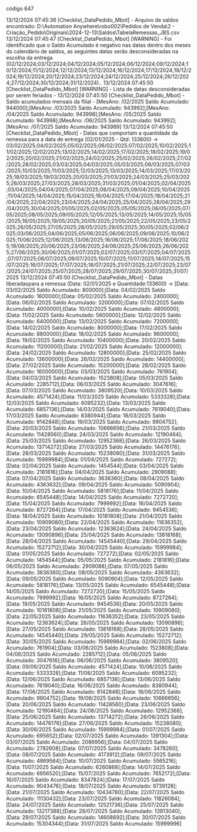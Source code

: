 código 647



13/12/2024 07:45:36 [Checklist_DataPedido_Mbot] - Arquivo de saldos encontrado: D:\Automation Anywhere\robo002\Pedidos de Venda\2 - Criação_Pedido\Originais\2024-12-13\Saldos\TabelaRemessas_JBS.csv
13/12/2024 07:45:47 [Checklist_DataPedido_Mbot] [WARNING] - Foi identificado que o Saldo Acumulado é negativo nas datas dentro dos meses do calendário de saldos, as seguintes datas serão desconsideradas na escolha da entrega (02/12/2024;03/12/2024;04/12/2024;05/12/2024;06/12/2024;09/12/2024;10/12/2024;11/12/2024;12/12/2024;13/12/2024;16/12/2024;17/12/2024;18/12/2024;19/12/2024;20/12/2024;23/12/2024;24/12/2024;25/12/2024;26/12/2024;27/12/2024;30/12/2024;31/12/2024)..
13/12/2024 07:45:50 [Checklist_DataPedido_Mbot] [WARNING] - Lista de datas desconsideradas por serem feriados - 
13/12/2024 07:45:50 [Checklist_DataPedido_Mbot] - Saldo acumulados mensais da filial - [MesAno: /02/2025   Saldo Acumulado: 944000];[MesAno: /03/2025   Saldo Acumulado: 943992];[MesAno: /04/2025   Saldo Acumulado: 943998];[MesAno: /05/2025   Saldo Acumulado: 943998];[MesAno: /06/2025   Saldo Acumulado: 943992];[MesAno: /07/2025   Saldo Acumulado: 943989]
13/12/2024 07:45:50 [Checklist_DataPedido_Mbot] - Datas que comportam a quantidade da remessa para a data de entrega (02/01/2025 - Qtd: 133600) -> 03/02/2025;04/02/2025;05/02/2025;06/02/2025;07/02/2025;10/02/2025;11/02/2025;12/02/2025;13/02/2025;14/02/2025;17/02/2025;18/02/2025;19/02/2025;20/02/2025;21/02/2025;24/02/2025;25/02/2025;26/02/2025;27/02/2025;28/02/2025;03/03/2025;04/03/2025;05/03/2025;06/03/2025;07/03/2025;10/03/2025;11/03/2025;12/03/2025;13/03/2025;14/03/2025;17/03/2025;18/03/2025;19/03/2025;20/03/2025;21/03/2025;24/03/2025;25/03/2025;26/03/2025;27/03/2025;28/03/2025;31/03/2025;01/04/2025;02/04/2025;03/04/2025;04/04/2025;07/04/2025;08/04/2025;09/04/2025;10/04/2025;11/04/2025;14/04/2025;15/04/2025;16/04/2025;17/04/2025;18/04/2025;21/04/2025;22/04/2025;23/04/2025;24/04/2025;25/04/2025;28/04/2025;29/04/2025;30/04/2025;01/05/2025;02/05/2025;05/05/2025;06/05/2025;07/05/2025;08/05/2025;09/05/2025;12/05/2025;13/05/2025;14/05/2025;15/05/2025;16/05/2025;19/05/2025;20/05/2025;21/05/2025;22/05/2025;23/05/2025;26/05/2025;27/05/2025;28/05/2025;29/05/2025;30/05/2025;02/06/2025;03/06/2025;04/06/2025;05/06/2025;06/06/2025;09/06/2025;10/06/2025;11/06/2025;12/06/2025;13/06/2025;16/06/2025;17/06/2025;18/06/2025;19/06/2025;20/06/2025;23/06/2025;24/06/2025;25/06/2025;26/06/2025;27/06/2025;30/06/2025;01/07/2025;02/07/2025;03/07/2025;04/07/2025;07/07/2025;08/07/2025;09/07/2025;10/07/2025;11/07/2025;14/07/2025;15/07/2025;16/07/2025;17/07/2025;18/07/2025;21/07/2025;22/07/2025;23/07/2025;24/07/2025;25/07/2025;28/07/2025;29/07/2025;30/07/2025;31/07/2025
13/12/2024 07:45:50 [Checklist_DataPedido_Mbot] - Datas liberadaspara a remessa (Data: 02/01/2025   e   Quantidade:133600) -> [Data: 03/02/2025   Saldo Acumulado: 800000];[Data: 04/02/2025   Saldo Acumulado: 1600000];[Data: 05/02/2025   Saldo Acumulado: 2400000];[Data: 06/02/2025   Saldo Acumulado: 3200000];[Data: 07/02/2025   Saldo Acumulado: 4000000];[Data: 10/02/2025   Saldo Acumulado: 4800000];[Data: 11/02/2025   Saldo Acumulado: 5600000];[Data: 12/02/2025   Saldo Acumulado: 6400000];[Data: 13/02/2025   Saldo Acumulado: 7200000];[Data: 14/02/2025   Saldo Acumulado: 8000000];[Data: 17/02/2025   Saldo Acumulado: 8800000];[Data: 18/02/2025   Saldo Acumulado: 9600000];[Data: 19/02/2025   Saldo Acumulado: 10400000];[Data: 20/02/2025   Saldo Acumulado: 11200000];[Data: 21/02/2025   Saldo Acumulado: 12000000];[Data: 24/02/2025   Saldo Acumulado: 12800000];[Data: 25/02/2025   Saldo Acumulado: 13600000];[Data: 26/02/2025   Saldo Acumulado: 14400000];[Data: 27/02/2025   Saldo Acumulado: 15200000];[Data: 28/02/2025   Saldo Acumulado: 16000000];[Data: 03/03/2025   Saldo Acumulado: 761904];[Data: 04/03/2025   Saldo Acumulado: 1523808];[Data: 05/03/2025   Saldo Acumulado: 2285712];[Data: 06/03/2025   Saldo Acumulado: 3047616];[Data: 07/03/2025   Saldo Acumulado: 3809520];[Data: 10/03/2025   Saldo Acumulado: 4571424];[Data: 11/03/2025   Saldo Acumulado: 5333328];[Data: 12/03/2025   Saldo Acumulado: 6095232];[Data: 13/03/2025   Saldo Acumulado: 6857136];[Data: 14/03/2025   Saldo Acumulado: 7619040];[Data: 17/03/2025   Saldo Acumulado: 8380944];[Data: 18/03/2025   Saldo Acumulado: 9142848];[Data: 19/03/2025   Saldo Acumulado: 9904752];[Data: 20/03/2025   Saldo Acumulado: 10666656];[Data: 21/03/2025   Saldo Acumulado: 11428560];[Data: 24/03/2025   Saldo Acumulado: 12190464];[Data: 25/03/2025   Saldo Acumulado: 12952368];[Data: 26/03/2025   Saldo Acumulado: 13714272];[Data: 27/03/2025   Saldo Acumulado: 14476176];[Data: 28/03/2025   Saldo Acumulado: 15238080];[Data: 31/03/2025   Saldo Acumulado: 15999984];[Data: 01/04/2025   Saldo Acumulado: 727272];[Data: 02/04/2025   Saldo Acumulado: 1454544];[Data: 03/04/2025   Saldo Acumulado: 2181816];[Data: 04/04/2025   Saldo Acumulado: 2909088];[Data: 07/04/2025   Saldo Acumulado: 3636360];[Data: 08/04/2025   Saldo Acumulado: 4363632];[Data: 09/04/2025   Saldo Acumulado: 5090904];[Data: 10/04/2025   Saldo Acumulado: 5818176];[Data: 11/04/2025   Saldo Acumulado: 6545448];[Data: 14/04/2025   Saldo Acumulado: 7272720];[Data: 15/04/2025   Saldo Acumulado: 7999992];[Data: 16/04/2025   Saldo Acumulado: 8727264];[Data: 17/04/2025   Saldo Acumulado: 9454536];[Data: 18/04/2025   Saldo Acumulado: 10181808];[Data: 21/04/2025   Saldo Acumulado: 10909080];[Data: 22/04/2025   Saldo Acumulado: 11636352];[Data: 23/04/2025   Saldo Acumulado: 12363624];[Data: 24/04/2025   Saldo Acumulado: 13090896];[Data: 25/04/2025   Saldo Acumulado: 13818168];[Data: 28/04/2025   Saldo Acumulado: 14545440];[Data: 29/04/2025   Saldo Acumulado: 15272712];[Data: 30/04/2025   Saldo Acumulado: 15999984];[Data: 01/05/2025   Saldo Acumulado: 727272];[Data: 02/05/2025   Saldo Acumulado: 1454544];[Data: 05/05/2025   Saldo Acumulado: 2181816];[Data: 06/05/2025   Saldo Acumulado: 2909088];[Data: 07/05/2025   Saldo Acumulado: 3636360];[Data: 08/05/2025   Saldo Acumulado: 4363632];[Data: 09/05/2025   Saldo Acumulado: 5090904];[Data: 12/05/2025   Saldo Acumulado: 5818176];[Data: 13/05/2025   Saldo Acumulado: 6545448];[Data: 14/05/2025   Saldo Acumulado: 7272720];[Data: 15/05/2025   Saldo Acumulado: 7999992];[Data: 16/05/2025   Saldo Acumulado: 8727264];[Data: 19/05/2025   Saldo Acumulado: 9454536];[Data: 20/05/2025   Saldo Acumulado: 10181808];[Data: 21/05/2025   Saldo Acumulado: 10909080];[Data: 22/05/2025   Saldo Acumulado: 11636352];[Data: 23/05/2025   Saldo Acumulado: 12363624];[Data: 26/05/2025   Saldo Acumulado: 13090896];[Data: 27/05/2025   Saldo Acumulado: 13818168];[Data: 28/05/2025   Saldo Acumulado: 14545440];[Data: 29/05/2025   Saldo Acumulado: 15272712];[Data: 30/05/2025   Saldo Acumulado: 15999984];[Data: 02/06/2025   Saldo Acumulado: 761904];[Data: 03/06/2025   Saldo Acumulado: 1523808];[Data: 04/06/2025   Saldo Acumulado: 2285712];[Data: 05/06/2025   Saldo Acumulado: 3047616];[Data: 06/06/2025   Saldo Acumulado: 3809520];[Data: 09/06/2025   Saldo Acumulado: 4571424];[Data: 10/06/2025   Saldo Acumulado: 5333328];[Data: 11/06/2025   Saldo Acumulado: 6095232];[Data: 12/06/2025   Saldo Acumulado: 6857136];[Data: 13/06/2025   Saldo Acumulado: 7619040];[Data: 16/06/2025   Saldo Acumulado: 8380944];[Data: 17/06/2025   Saldo Acumulado: 9142848];[Data: 18/06/2025   Saldo Acumulado: 9904752];[Data: 19/06/2025   Saldo Acumulado: 10666656];[Data: 20/06/2025   Saldo Acumulado: 11428560];[Data: 23/06/2025   Saldo Acumulado: 12190464];[Data: 24/06/2025   Saldo Acumulado: 12952368];[Data: 25/06/2025   Saldo Acumulado: 13714272];[Data: 26/06/2025   Saldo Acumulado: 14476176];[Data: 27/06/2025   Saldo Acumulado: 15238080];[Data: 30/06/2025   Saldo Acumulado: 15999984];[Data: 01/07/2025   Saldo Acumulado: 695652];[Data: 02/07/2025   Saldo Acumulado: 1391304];[Data: 03/07/2025   Saldo Acumulado: 2086956];[Data: 04/07/2025   Saldo Acumulado: 2782608];[Data: 07/07/2025   Saldo Acumulado: 3478260];[Data: 08/07/2025   Saldo Acumulado: 4173912];[Data: 09/07/2025   Saldo Acumulado: 4869564];[Data: 10/07/2025   Saldo Acumulado: 5565216];[Data: 11/07/2025   Saldo Acumulado: 6260868];[Data: 14/07/2025   Saldo Acumulado: 6956520];[Data: 15/07/2025   Saldo Acumulado: 7652172];[Data: 16/07/2025   Saldo Acumulado: 8347824];[Data: 17/07/2025   Saldo Acumulado: 9043476];[Data: 18/07/2025   Saldo Acumulado: 9739128];[Data: 21/07/2025   Saldo Acumulado: 10434780];[Data: 22/07/2025   Saldo Acumulado: 11130432];[Data: 23/07/2025   Saldo Acumulado: 11826084];[Data: 24/07/2025   Saldo Acumulado: 12521736];[Data: 25/07/2025   Saldo Acumulado: 13217388];[Data: 28/07/2025   Saldo Acumulado: 13913040];[Data: 29/07/2025   Saldo Acumulado: 14608692];[Data: 30/07/2025   Saldo Acumulado: 15304344];[Data: 31/07/2025   Saldo Acumulado: 15999996]

